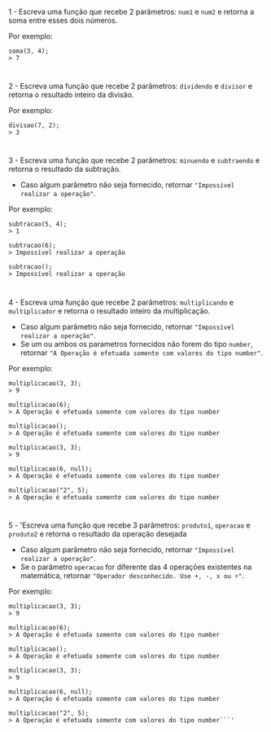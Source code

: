 1 - Escreva uma função que recebe 2 parâmetros: ```num1``` e ```num2``` e retorna a soma entre esses dois números.

Por exemplo:

```
soma(3, 4);
> 7
```

#

2 - Escreva uma função que recebe 2 parâmetros: ```dividendo``` e ```divisor``` e retorna o resultado inteiro da divisão.

Por exemplo:

```
divisao(7, 2);
> 3
```

#

3 - Escreva uma função que recebe 2 parâmetros: ```minuendo``` e ```subtraendo``` e retorna o resultado da subtração.<br>
* Caso algum parâmetro não seja fornecido, retornar ```"Impossível realizar a operação"```.

Por exemplo:

```
subtracao(5, 4);
> 1

subtracao(6);
> Impossível realizar a operação

subtracao();
> Impossível realizar a operação
```

#

4 - Escreva uma função que recebe 2 parâmetros: ```multiplicando``` e ```multiplicador``` e retorna o resultado inteiro da multiplicação.<br>
* Caso algum parâmetro não seja fornecido, retornar ```"Impossível realizar a operação"```.
* Se um ou ambos os parametros fornecidos não forem do tipo ```number```, retornar ```"A Operação é efetuada somente com valores do tipo number"```.

Por exemplo:

```
multiplicacao(3, 3);
> 9

multiplicacao(6);
> A Operação é efetuada somente com valores do tipo number

multiplicacao();
> A Operação é efetuada somente com valores do tipo number

multiplicacao(3, 3);
> 9

multiplicacao(6, null);
> A Operação é efetuada somente com valores do tipo number

multiplicacao("2", 5);
> A Operação é efetuada somente com valores do tipo number
```

#

5 - 'Escreva uma função que recebe 3 parâmetros: ```produto1```, ```operacao``` e ```produto2``` e retorna o resultado da operação desejada<br>
* Caso algum parâmetro não seja fornecido, retornar ```"Impossível realizar a operação"```.
* Se o parâmetro ```operacao``` for diferente das 4 operações existentes na matemática, retornar ```"Operador desconhecido. Use +, -, x ou ÷"```.

Por exemplo:

```
multiplicacao(3, 3);
> 9

multiplicacao(6);
> A Operação é efetuada somente com valores do tipo number

multiplicacao();
> A Operação é efetuada somente com valores do tipo number

multiplicacao(3, 3);
> 9

multiplicacao(6, null);
> A Operação é efetuada somente com valores do tipo number

multiplicacao("2", 5);
> A Operação é efetuada somente com valores do tipo number```'